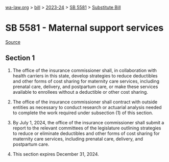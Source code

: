 [wa-law.org](/) > [bill](/bill/) > [2023-24](/bill/2023-24/) > [SB 5581](/bill/2023-24/sb/5581/) > [Substitute Bill](/bill/2023-24/sb/5581/S/)

# SB 5581 - Maternal support services

[Source](http://lawfilesext.leg.wa.gov/biennium/2023-24/Pdf/Bills/Senate%20Bills/5581-S.pdf)

## Section 1
1. The office of the insurance commissioner shall, in collaboration with health carriers in this state, develop strategies to reduce deductibles and other forms of cost sharing for maternity care services, including prenatal care, delivery, and postpartum care, or make these services available to enrollees without a deductible or other cost sharing.

2. The office of the insurance commissioner shall contract with outside entities as necessary to conduct research or actuarial analysis needed to complete the work required under subsection (1) of this section.

3. By July 1, 2024, the office of the insurance commissioner shall submit a report to the relevant committees of the legislature outlining strategies to reduce or eliminate deductibles and other forms of cost sharing for maternity care services, including prenatal care, delivery, and postpartum care.

4. This section expires December 31, 2024.
